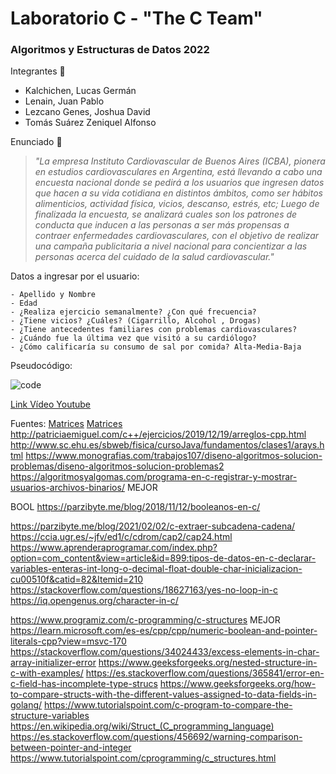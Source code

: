 # Laboratorio C - "The C Team"
### Algoritmos y Estructuras de Datos 2022

Integrantes :busts_in_silhouette:
- Kalchichen, Lucas Germán
- Lenain, Juan Pablo
- Lezcano Genes, Joshua David
- Tomás Suárez Zeniquel Alfonso

Enunciado :bookmark_tabs:
> *"La empresa Instituto Cardiovascular de Buenos Aires (ICBA), pionera en estudios cardiovasculares en Argentina, está llevando a cabo una encuesta nacional donde se pedirá a los usuarios que ingresen datos que hacen a su vida cotidiana en distintos ámbitos, como ser hábitos alimenticios, actividad física, vicios, descanso, estrés, etc; 
Luego de finalizada la encuesta, se analizará cuales son los patrones de conducta que inducen a las personas a ser más propensas a contraer enfermedades cardiovasculares, con el objetivo de realizar una campaña publicitaria a nivel nacional para concientizar a las personas acerca del cuidado de la salud cardiovascular."*

Datos a ingresar por el usuario:
```
- Apellido y Nombre
- Edad
- ¿Realiza ejercicio semanalmente? ¿Con qué frecuencia?
- ¿Tiene vicios? ¿Cuáles? (Cigarrillo, Alcohol , Drogas)
- ¿Tiene antecedentes familiares con problemas cardiovasculares?
- ¿Cuándo fue la última vez que visitó a su cardiólogo?
- ¿Cómo calificaría su consumo de sal por comida? Alta-Media-Baja
```

Pseudocódigo:

![code](https://user-images.githubusercontent.com/96133436/200199100-dac17b34-c37b-487c-9184-6f34fc3db9a5.png)

[Link Vídeo Youtube](https://youtube.com/)

Fuentes:
[Matrices](https://docentes.uaa.mx/elmunoz/arreglos-multidimensionales-matrices/)
[Matrices](https://www.aulafacil.com/cursos/programacion/lenguaje-de-programacion-c/recorrer-un-array-l17036)
http://patriciaemiguel.com/c++/ejercicios/2019/12/19/arreglos-cpp.html
http://www.sc.ehu.es/sbweb/fisica/cursoJava/fundamentos/clases1/arays.html
https://www.monografias.com/trabajos107/diseno-algoritmos-solucion-problemas/diseno-algoritmos-solucion-problemas2
https://algoritmosyalgomas.com/programa-en-c-registrar-y-mostrar-usuarios-archivos-binarios/ MEJOR

BOOL
https://parzibyte.me/blog/2018/11/12/booleanos-en-c/

https://parzibyte.me/blog/2021/02/02/c-extraer-subcadena-cadena/
https://ccia.ugr.es/~jfv/ed1/c/cdrom/cap2/cap24.html
https://www.aprenderaprogramar.com/index.php?option=com_content&view=article&id=899:tipos-de-datos-en-c-declarar-variables-enteras-int-long-o-decimal-float-double-char-inicializacion-cu00510f&catid=82&Itemid=210
https://stackoverflow.com/questions/18627163/yes-no-loop-in-c
https://iq.opengenus.org/character-in-c/

https://www.programiz.com/c-programming/c-structures MEJOR
https://learn.microsoft.com/es-es/cpp/cpp/numeric-boolean-and-pointer-literals-cpp?view=msvc-170
https://stackoverflow.com/questions/34024433/excess-elements-in-char-array-initializer-error
https://www.geeksforgeeks.org/nested-structure-in-c-with-examples/
https://es.stackoverflow.com/questions/365841/error-en-c-field-has-incomplete-type-strucs
https://www.geeksforgeeks.org/how-to-compare-structs-with-the-different-values-assigned-to-data-fields-in-golang/
https://www.tutorialspoint.com/c-program-to-compare-the-structure-variables
https://en.wikipedia.org/wiki/Struct_(C_programming_language)
https://es.stackoverflow.com/questions/456692/warning-comparison-between-pointer-and-integer
https://www.tutorialspoint.com/cprogramming/c_structures.html
